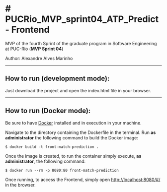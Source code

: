 # # PUCRio_MVP_sprint04_ATP_Predict - Frontend
MVP of the fourth Sprint of the graduate program in Software Engineering at PUC-Rio (**MVP Sprint 04**)

Author: Alexandre Alves Marinho

---
## How to run (development mode):

Just download the project and open the index.html file in your browser.

---
## How to run (Docker mode):

Be sure to have [Docker](https://docs.docker.com/engine/install/) installed and in execution in your machine.

Navigate to the directory containing the Dockerfile in the terminal.
Run **as administrator** the following command to build the Docker image:

```
$ docker build -t front-match-prediction .
```

Once the image is created, to run the container simply execute, **as administrator**, the following command:

```
$ docker run --rm -p 8080:80 front-match-prediction
```

Once running, to access the Frontend, simply open [http://localhost:8080/#/](http://localhost:8080/#/) in the browser.
